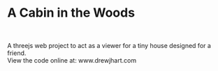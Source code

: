 <h1> A Cabin in the Woods </h1>
<br>
<p>A threejs web project to act as a viewer for a tiny house designed for a friend. <br>
View the code online at: www.drewjhart.com </p1>
